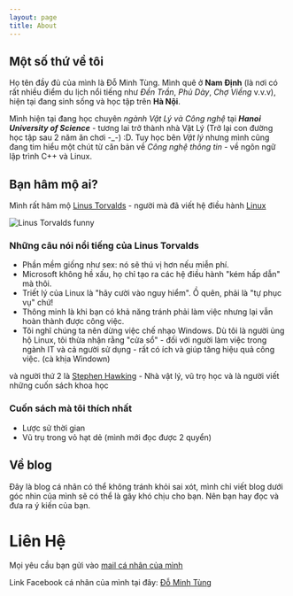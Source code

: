 ```yaml
---
layout: page
title: About
---
```

## Một số thứ về tôi
Họ tên đầy đủ của mình là Đỗ Minh Tùng. Mình quê ở **Nam Định** (là nơi có rất nhiều điểm du lịch nổi tiếng như *Đền Trần*, *Phủ Dày*, *Chợ Viềng* v.v.v), hiện tại đang sinh sống và học tập trên **Hà Nội**.

Mình hiện tại đang học chuyên *ngành Vật Lý và Công nghệ* tại ***Hanoi University of Science*** - tương lai trở thành nhà Vật Lý (Trở lại con đường học tập sau 2 năm ăn chơi -_-) :D. Tuy học bên *Vật lý* nhưng mình cũng đang tim hiểu một chút từ căn bản về *Công nghệ thông tin* - về ngôn ngữ lập trình C++ và Linux.

## Bạn hâm mộ ai?
Mình rất hâm mộ [Linus Torvalds](https://vi.wikipedia.org/wiki/Linus_Torvalds) - người mà đã viết hệ điều hành [Linux](https://vi.wikipedia.org/wiki/Linux)

![Linus Torvalds funny](https://i.imgur.com/gtXgcXm.png)

### Những câu nói nổi tiếng của Linus Torvalds
- Phần mềm giống như sex: nó sẽ thú vị hơn nếu miễn phí.
- Microsoft không hề xấu, họ chỉ tạo ra các hệ điều hành "kém hấp dẫn" mà thôi.
- Triết lý của Linux là "hãy cười vào nguy hiểm". Ồ quên, phải là "tự phục vụ" chứ!
- Thông minh là khi bạn có khả năng tránh phải làm việc nhưng lại vẫn hoàn thành được công việc.
- Tôi nghĩ chúng ta nên dừng việc chế nhạo Windows. Dù tôi là người ủng hộ Linux, tôi thừa nhận rằng "cửa sổ" - đối với người làm việc trong ngành IT và cả người sử dụng - rất có ích và giúp tăng hiệu quả công việc. (cà khịa Windown)

và người thứ 2 là [Stephen Hawking](https://vi.wikipedia.org/wiki/Stephen_Hawking) - Nhà vật lý, vũ trọ học và là người viết những cuốn sách khoa học
### Cuốn sách mà tôi thích nhất
- Lược sử thời gian
- Vũ trụ trong vỏ hạt dẻ (mình mới đọc được 2 quyển)

## Về blog
Đây là blog cá nhân có thể không tránh khỏi sai xót, mình chỉ viết blog dưới góc nhìn của mình sẽ có thể là gây khó chịu cho bạn. Nên bạn hay đọc và đưa ra ý kiến của bạn.

# Liên Hệ
Mọi yêu cầu bạn gửi vào [mail cá nhân của mình](mailto:it.endlov3@gmail.com)

Link Facebook cá nhân của mình tại đây: [Đỗ Minh Tùng](https://www.facebook.com/minh.tung.21)
